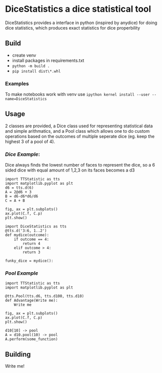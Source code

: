 # DiceStatistics a dice statistical tool
DiceStatistics provides a interface in python (inspired by anydice) for doing dice statistics, which produces exact statistics for dice properbility
## Build
- create venv
- install packages in requirements.txt
- `python -m build .`
- `pip install dist\*.whl`
### Examples
To make notebooks work with venv use `ipython kernel install --user --name=DiceStatistics`
## Usage
2 classes are provided, a Dice class used for representing statistical data and simple arithmatics, and a Pool class which allows one to do custom operations based on the outcomes of multiple seperate dice (eg. keep the highest 3 of a pool of 4).  
### *Dice Example*:
Dice always finds the lowest number of faces to represent the dice, so a 6 sided dice
with equal amount of 1,2,3 on its faces becomes a d3
```
import TTStatistic as tts
import matplotlib.pyplot as plt
d6 = tts.d(6)
A = 2@d6 + 3
B = d6-d6*d6/d6
C = A + B

fig, ax = plt.subplots()
ax.plot(C.f, C.p)
plt.show()
```
```
import DiceStatistics as tts
@tts.d('3:6, 1..2')
def mydice(outcome):
	if outcome == 4:
		return 4
	elif outcome > 4:
		return 3

funky_dice = mydice():
```

### *Pool Example*
```
import TTStatistic as tts
import matplotlib.pyplot as plt

@tts.Pool(tts.d6, tts.d100, tts.d10)
def Advantage(Write me):
	Write me

fig, ax = plt.subplots()
ax.plot(C.f, C.p)
plt.show()
```

```
d10[10] -> pool
A = d10.pool(10) -> pool
A.perform(some_function)
```
## Building
Write me!